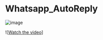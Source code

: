 # Whatsapp_AutoReply
![image](https://firebasestorage.googleapis.com/v0/b/screenshot-5de40.appspot.com/o/Untitled%20design.jpg?alt=media&token=96a27dce-1468-4935-a120-282ae8f7bc70)

![[Watch the video](https://firebasestorage.googleapis.com/v0/b/screenshot-5de40.appspot.com/o/Untitled%20design.mp4?alt=media&token=2491e981-85a3-4657-8d1e-7337faed1b56)]


